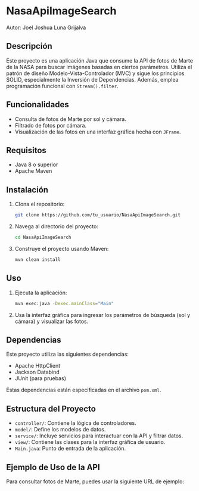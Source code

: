 # NasaApiImageSearch

Autor: Joel Joshua Luna Grijalva

## Descripción

Este proyecto es una aplicación Java que consume la API de fotos de Marte de la NASA para buscar imágenes basadas en ciertos parámetros. Utiliza el patrón de diseño Modelo-Vista-Controlador (MVC) y sigue los principios SOLID, especialmente la Inversión de Dependencias. Además, emplea programación funcional con `Stream().filter`.

## Funcionalidades

- Consulta de fotos de Marte por sol y cámara.
- Filtrado de fotos por cámara.
- Visualización de las fotos en una interfaz gráfica hecha con `JFrame`.

## Requisitos

- Java 8 o superior
- Apache Maven

## Instalación

1. Clona el repositorio:
    ```bash
    git clone https://github.com/tu_usuario/NasaApiImageSearch.git
    ```
2. Navega al directorio del proyecto:
    ```bash
    cd NasaApiImageSearch
    ```
3. Construye el proyecto usando Maven:
    ```bash
    mvn clean install
    ```

## Uso

1. Ejecuta la aplicación:
    ```bash
    mvn exec:java -Dexec.mainClass="Main"
    ```

2. Usa la interfaz gráfica para ingresar los parámetros de búsqueda (sol y cámara) y visualizar las fotos.

## Dependencias

Este proyecto utiliza las siguientes dependencias:

- Apache HttpClient
- Jackson Databind
- JUnit (para pruebas)

Estas dependencias están especificadas en el archivo `pom.xml`.

## Estructura del Proyecto

- `controller/`: Contiene la lógica de controladores.
- `model/`: Define los modelos de datos.
- `service/`: Incluye servicios para interactuar con la API y filtrar datos.
- `view/`: Contiene las clases para la interfaz gráfica de usuario.
- `Main.java`: Punto de entrada de la aplicación.

## Ejemplo de Uso de la API

Para consultar fotos de Marte, puedes usar la siguiente URL de ejemplo:
